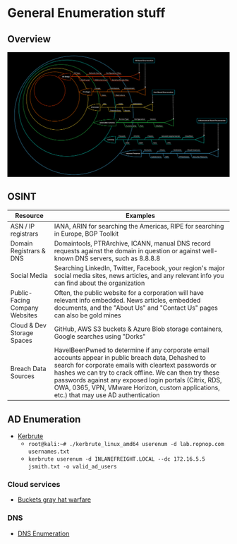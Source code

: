 # General Enumeration stuff

## Overview
![Overview](./enum-method3.png)

## OSINT

| Resource                       | Examples                                                                                                                                            |
|--------------------------------|-----------------------------------------------------------------------------------------------------------------------------------------------------|
| ASN / IP registrars            | IANA, ARIN for searching the Americas, RIPE for searching in Europe, BGP Toolkit                                                                    |
| Domain Registrars & DNS        | Domaintools, PTRArchive, ICANN, manual DNS record requests against the domain in question or against well-known DNS servers, such as 8.8.8.8        |
| Social Media                   | Searching LinkedIn, Twitter, Facebook, your region's major social media sites, news articles, and any relevant info you can find about the organization |
| Public-Facing Company Websites | Often, the public website for a corporation will have relevant info embedded. News articles, embedded documents, and the "About Us" and "Contact Us" pages can also be gold mines |
| Cloud & Dev Storage Spaces     | GitHub, AWS S3 buckets & Azure Blob storage containers, Google searches using "Dorks"                                                               |
| Breach Data Sources            | HaveIBeenPwned to determine if any corporate email accounts appear in public breach data, Dehashed to search for corporate emails with cleartext passwords or hashes we can try to crack offline. We can then try these passwords against any exposed login portals (Citrix, RDS, OWA, 0365, VPN, VMware Horizon, custom applications, etc.) that may use AD authentication |

## AD Enumeration
- [Kerbrute](https://github.com/ropnop/kerbrute)
    - `root@kali:~# ./kerbrute_linux_amd64 userenum -d lab.ropnop.com usernames.txt`
    - `kerbrute userenum -d INLANEFREIGHT.LOCAL --dc 172.16.5.5 jsmith.txt -o valid_ad_users`

### Cloud services
- [Buckets gray hat warfare](https://buckets.grayhatwarfare.com/)

### DNS
- [DNS Enumeration](./dnsEnum.md)